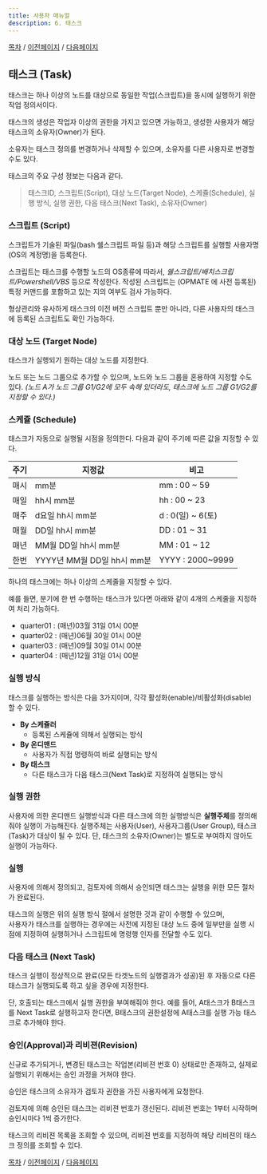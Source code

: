 ```yaml
---
title: 사용자 매뉴얼
description: 6. 태스크
---
```


[목차](UserManual.md) / [이전페이지](UserManual5.md) / [다음페이지](UserManual7.md)

## 태스크 (Task)

태스크는 하나 이상의 노드를 대상으로 동일한 작업(스크립트)을 동시에 실행하기 위한 작업 정의서이다.

태스크의 생성은 작업자 이상의 권한을 가지고 있으면 가능하고, 생성한 사용자가 해당 태스크의 소유자(Owner)가 된다.

소유자는 태스크 정의를 변경하거나 삭제할 수 있으며, 소유자를 다른 사용자로 변경할 수도 있다.

태스크의 주요 구성 정보는 다음과 같다.
> 태스크ID, 스크립트(Script), 대상 노드(Target Node), 스케쥴(Schedule), 실행 방식, 실행 권한, 다음 태스크(Next Task), 소유자(Owner)

### 스크립트 (Script)

스크립트가 기술된 파일(bash 쉘스크립트 파일 등)과 해당 스크립트를 실행할 사용자명(OS의 계정명)을 등록한다.

스크립트는 태스크를 수행할 노드의 OS종류에 따라서, *쉘스크립트/배치스크립트/Powershell/VBS* 등으로 작성한다.
작성된 스크립트는 (OPMATE 에 사전 등록된) 특정 커맨드를 포함하고 있는 지의 여부도 검사 가능하다.

형상관리와 유사하게 태스크의 이전 버전 스크립트 뿐만 아니라, 다른 사용자의 태스크에 등록된 스크립트도 확인 가능하다.

### 대상 노드 (Target Node)

태스크가 실행되기 원하는 대상 노드를 지정한다.

노드 또는 노드 그룹으로 추가할 수 있으며, 노드와 노드 그룹을 혼용하여 지정할 수도 있다. 
*(노드 A가 노드 그룹 G1/G2에 모두 속해 있더라도, 태스크에 노드 그룹 G1/G2를 지정할 수 있다.)* 

### 스케쥴 (Schedule)

태스크가 자동으로 실행될 시점을 정의한다. 
다음과 같이 주기에 따른 값을 지정할 수 있다.

| 주기 | 지정값                                | 비고                          |
| -- | ---------------------- | ----------------- |
| 매시 | mm분                                  | mm : 00 ~ 59      |
| 매일 | hh시 mm분                           | hh : 00 ~ 23      |
| 매주 | d요일 hh시 mm분                   | d : 0(일) ~ 6(토)  |
| 매월 | DD일 hh시 mm분                    | DD : 01 ~ 31      |
| 매년 | MM월 DD일 hh시 mm분             | MM : 01 ~ 12      |
| 한번 | YYYY년 MM월 DD일 hh시 mm분  | YYYY : 2000~9999  |

하나의 태스크에는 하나 이상의 스케줄을 지정할 수 있다. 

예를 들면, 분기에 한 번 수행하는 태스크가 있다면 아래와 같이 4개의 스케줄을 지정하여 처리 가능하다.

- quarter01 : (매년)03월 31일 01시 00분
- quarter02 : (매년)06월 30일 01시 00분
- quarter03 : (매년)09월 30일 01시 00분
- quarter04 : (매년)12월 31일 01시 00분

### 실행 방식

태스크를 실행하는 방식은 다음 3가지이며, 각각 활성화(enable)/비활성화(disable) 할 수 있다.

- **By 스케쥴러**
  - 등록된 스케쥴에 의해서 실행되는 방식
- **By 온디맨드**
  - 사용자가 직접 명령하여 바로 실행되는 방식
- **By 태스크**
  - 다른 태스크가 다음 태스크(Next Task)로 지정하여 실행되는 방식

### 실행 권한

사용자에 의한 온디맨드 실행방식과 다른 태스크에 의한 실행방식은 **실행주체**를 정의해줘야 실행이 가능해진다.
실행주체는 사용자(User), 사용자그룹(User Group), 태스크(Task)가 대상이 될 수 있다.
단, 태스크의 소유자(Owner)는 별도로 부여하지 않아도 실행이 가능하다.

### 실행

사용자에 의해서 정의되고, 검토자에 의해서 승인되면 태스크는 실행을 위한 모든 절차가 완료된다. 

태스크의 실행은 위의 실행 방식 절에서 설명한 것과 같이 수행할 수 있으며,<br> 
사용자가 태스크를 실행하는 경우에는 사전에 지정된 대상 노드 중에 일부만을 실행 시점에 지정하여 실행하거나 스크립트에 명령행 인자를 전달할 수도 있다.

### 다음 태스크 (Next Task)

태스크 실행이 정상적으로 완료(모든 타겟노드의 실행결과가 성공)된 후 자동으로 다른 태스크가 실행되도록 하고 싶을 경우에 지정한다.

단, 호출되는 태스크에서 실행 권한을 부여해줘야 한다.
예를 들어, A태스크가 B태스크를 Next Task로 실행하고자 한다면, B태스크의 권한설정에 A태스크를 실행 가능 태스크로 추가해야 한다.

### 승인(Approval)과 리비젼(Revision)

신규로 추가되거나, 변경된 태스크는 작업본(리비젼 번호 0) 상태로만 존재하고, 실제로 실행되기 위해서는 승인 과정을 거쳐야 한다.

승인은 태스크의 소유자가 검토자 권한을 가진 사용자에게 요청한다.

검토자에 의해 승인된 태스크는 리비젼 번호가 갱신된다. 리비젼 번호는 1부터 시작하며 승인시마다 1씩 증가한다.

태스크의 리비젼 목록을 조회할 수 있으며, 리비젼 번호를 지정하여 해당 리비젼의 태스크 정의를 조회할 수 있다.

[목차](UserManual.md) / [이전페이지](UserManual5.md) / [다음페이지](UserManual7.md)